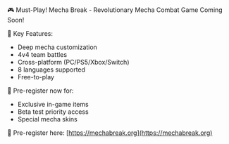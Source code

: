 🎮 Must-Play! Mecha Break - Revolutionary Mecha Combat Game Coming Soon!

🌟 Key Features:
- Deep mecha customization
- 4v4 team battles
- Cross-platform (PC/PS5/Xbox/Switch)
- 8 languages supported
- Free-to-play

🎁 Pre-register now for:
- Exclusive in-game items
- Beta test priority access
- Special mecha skins

🔗 Pre-register here: [https://mechabreak.org](https://mechabreak.org) 